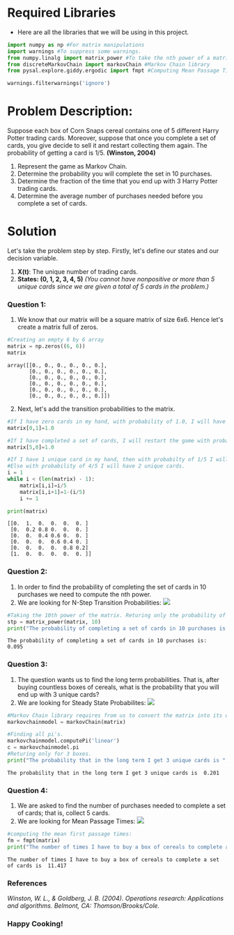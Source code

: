 # Required Libraries
* Here are all the libraries that we will be using in this project.

```python
import numpy as np #For matrix manipulations
import warnings #To suppress some warnings. 
from numpy.linalg import matrix_power #To take the nth power of a matrix
from discreteMarkovChain import markovChain #Markov Chain library
from pysal.explore.giddy.ergodic import fmpt #Computing Mean Passage Times

warnings.filterwarnings('ignore')

```

# Problem Description:
Suppose each box of Corn Snaps cereal contains one of 5 different Harry Potter trading cards. Moreover, suppose that once you complete a set of cards, you give decide to sell it and restart collecting them again. The probability of getting a card is  1/5. <b>(Winston, 2004)</b>

1.  Represent the game as Markov Chain.
2.	Determine the probability you will complete the set in 10 purchases.
3.	Determine the fraction of the time that you end up with 3 Harry Potter trading cards.
4.	Determine the average number of purchases needed before you complete a set of cards.


# Solution

Let's take the problem step by step. Firstly, let's define our states and our decision variable.
1. <b>X(t)</b>: The unique number of trading cards. 
2. <b>States: (0, 1, 2, 3, 4, 5)</b> <i>(You cannot have nonpositive or more than 5 unique cards since we are given a total of 5 cards in the problem.) </i>

### Question 1:
1. We know that our matrix will be a square matrix of size 6x6. Hence let's create a matrix full of zeros.


```python
#Creating an empty 6 by 6 array
matrix = np.zeros((6, 6))
matrix
```




    array([[0., 0., 0., 0., 0., 0.],
           [0., 0., 0., 0., 0., 0.],
           [0., 0., 0., 0., 0., 0.],
           [0., 0., 0., 0., 0., 0.],
           [0., 0., 0., 0., 0., 0.],
           [0., 0., 0., 0., 0., 0.]])



2. Next, let's add the transition probabilities to the matrix.


```python
#If I have zero cards in my hand, with probability of 1.0, I will have 1 unique card after one purchase.
matrix[0,1]=1.0

#If I have completed a set of cards, I will restart the game with probability of 1.0 and I will have zero cards again.
matrix[5,0]=1.0

#If I have 1 unique card in my hand, then with probabilty of 1/5 I will get the same card. 
#Else with probability of 4/5 I will have 2 unique cards.
i = 1
while i < (len(matrix) - 1):
    matrix[i,i]=i/5
    matrix[i,i+1]=1-(i/5)
    i += 1

print(matrix)
```

    [[0.  1.  0.  0.  0.  0. ]
     [0.  0.2 0.8 0.  0.  0. ]
     [0.  0.  0.4 0.6 0.  0. ]
     [0.  0.  0.  0.6 0.4 0. ]
     [0.  0.  0.  0.  0.8 0.2]
     [1.  0.  0.  0.  0.  0. ]]
    

### Question 2:
1. In order to find the probability of completing the set of cards in 10 purchases we need to compute the nth power.
2. We are looking for N-Step Transition Probabilities:  <img src="https://render.githubusercontent.com/render/math?math=P(0,5)^{10}">


```python
#Taking the 10th power of the matrix. Returing only the probability of completing the set.
stp = matrix_power(matrix, 10)
print("The probability of completing a set of cards in 10 purchases is: ", round(stp[0,5], 3))
```

    The probability of completing a set of cards in 10 purchases is:  0.095
    

### Question 3: 
1. The question wants us to find the long term probabilities. That is, after buying countless boxes of cereals, what is the probability that you will end up with 3 unique cards?
2. We are looking for Steady State Probabilites: <img src="https://render.githubusercontent.com/render/math?math=\pi_3=\sum_{i=1}^{5}\pi_i*p_{i3}\quadfor\quadj=0,1,2,....,5">


```python
#Markov Chain library requires from us to convert the matrix into its own Markov Chain type
markovchainmodel = markovChain(matrix)

#Finding all pi's.
markovchainmodel.computePi('linear')
c = markovchainmodel.pi
#Returing only for 3 boxes.
print("The probability that in the long term I get 3 unique cards is ", round(c[3], 3))
```

    The probability that in the long term I get 3 unique cards is  0.201
    

### Question 4:
1. We are asked to find the number of purchases needed to complete a set of cards; that is, collect 5 cards.
2. We are looking for Mean Passage Times: <img src="https://render.githubusercontent.com/render/math?m_{05}=1+\sum_{k\neq5} P_{0k}*m_{k5}">


```python
#computing the mean first passage times:
fm = fmpt(matrix)
print("The number of times I have to buy a box of cereals to complete a set of cards is ", round(fm[0,5], 3))
```

    The number of times I have to buy a box of cereals to complete a set of cards is  11.417
    

### References
<i>Winston, W. L., & Goldberg, J. B. (2004). Operations research: Applications and algorithms. Belmont, CA: Thomson/Brooks/Cole.</i>

### Happy Cooking!
